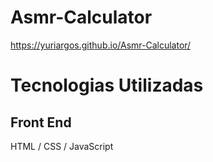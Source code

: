 # Asmr-Calculator

https://yuriargos.github.io/Asmr-Calculator/

# Tecnologias Utilizadas
## Front End
HTML / CSS / JavaScript
